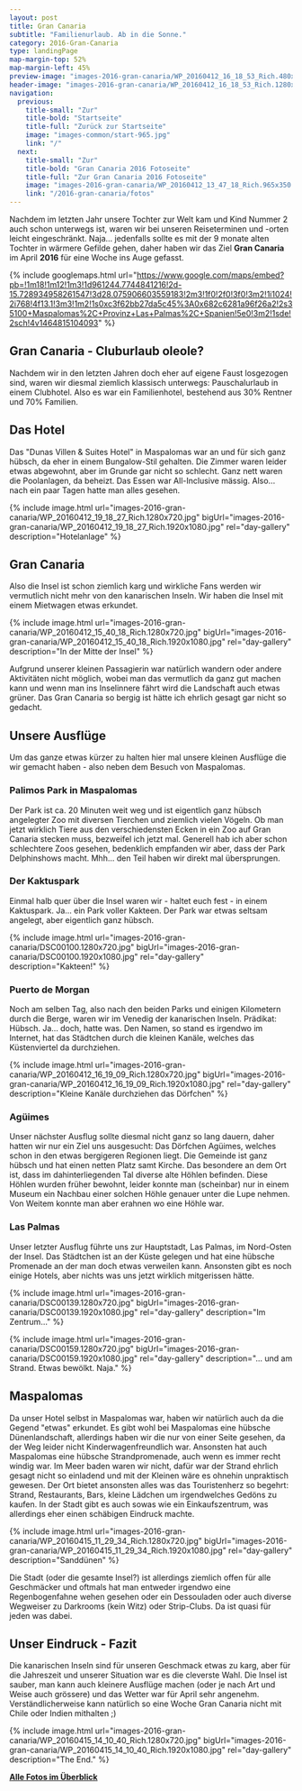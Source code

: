 ```yaml
---
layout: post
title: Gran Canaria
subtitle: "Familienurlaub. Ab in die Sonne."
category: 2016-Gran-Canaria
type: landingPage
map-margin-top: 52%
map-margin-left: 45%
preview-image: "images-2016-gran-canaria/WP_20160412_16_18_53_Rich.480x320.jpg"
header-image: "images-2016-gran-canaria/WP_20160412_16_18_53_Rich.1280x720.jpg"
navigation:
  previous:
    title-small: "Zur"
    title-bold: "Startseite"
    title-full: "Zurück zur Startseite"
    image: "images-common/start-965.jpg"
    link: "/"
  next:
    title-small: "Zur"
    title-bold: "Gran Canaria 2016 Fotoseite"
    title-full: "Zur Gran Canaria 2016 Fotoseite"
    image: "images-2016-gran-canaria/WP_20160412_13_47_18_Rich.965x350.jpg"
    link: "/2016-gran-canaria/fotos"
---
```

Nachdem im letzten Jahr unsere Tochter zur Welt kam und Kind Nummer 2 auch schon unterwegs ist, waren wir bei unseren Reiseterminen und -orten leicht eingeschränkt. Naja... jedenfalls sollte es mit der 9 monate alten Tochter in wärmere Gefilde gehen, daher haben wir das Ziel __Gran Canaria__ im April __2016__ für eine Woche ins Auge gefasst.

{% include googlemaps.html url="https://www.google.com/maps/embed?pb=!1m18!1m12!1m3!1d961244.7744841216!2d-15.728934958261547!3d28.075906603559183!2m3!1f0!2f0!3f0!3m2!1i1024!2i768!4f13.1!3m3!1m2!1s0xc3f62bb27da5c45%3A0x682c6281a96f26a2!2s35100+Maspalomas%2C+Provinz+Las+Palmas%2C+Spanien!5e0!3m2!1sde!2sch!4v1464815104093" %}

## Gran Canaria - Cluburlaub oleole?
Nachdem wir in den letzten Jahren doch eher auf eigene Faust losgezogen sind, waren wir diesmal ziemlich klassisch unterwegs: Pauschalurlaub in einem Clubhotel. Also es war ein Familienhotel, bestehend aus 30% Rentner und 70% Familien.

## Das Hotel

Das "Dunas Villen & Suites Hotel" in Maspalomas war an und für sich ganz hübsch, da eher in einem Bungalow-Stil gehalten. Die Zimmer waren leider etwas abgewohnt, aber im Grunde gar nicht so schlecht. Ganz nett waren die Poolanlagen, da beheizt. Das Essen war All-Inclusive mässig. Also... nach ein paar Tagen hatte man alles gesehen. 

{% include image.html url="images-2016-gran-canaria/WP_20160412_19_18_27_Rich.1280x720.jpg" bigUrl="images-2016-gran-canaria/WP_20160412_19_18_27_Rich.1920x1080.jpg" rel="day-gallery" description="Hotelanlage" %}

## Gran Canaria

Also die Insel ist schon ziemlich karg und wirkliche Fans werden wir vermutlich nicht mehr von den kanarischen Inseln. Wir haben die Insel mit einem Mietwagen etwas erkundet.

{% include image.html url="images-2016-gran-canaria/WP_20160412_15_40_18_Rich.1280x720.jpg" bigUrl="images-2016-gran-canaria/WP_20160412_15_40_18_Rich.1920x1080.jpg" rel="day-gallery" description="In der Mitte der Insel" %}

Aufgrund unserer kleinen Passagierin war natürlich wandern oder andere Aktivitäten nicht möglich, wobei man das vermutlich da ganz gut machen kann und wenn man ins Inselinnere fährt wird die Landschaft auch etwas grüner. Das Gran Canaria so bergig ist hätte ich ehrlich gesagt gar nicht so gedacht.

## Unsere Ausflüge

Um das ganze etwas kürzer zu halten hier mal unsere kleinen Ausflüge die wir gemacht haben - also neben dem Besuch von Maspalomas.

### Palimos Park in Maspalomas

Der Park ist ca. 20 Minuten weit weg und ist eigentlich ganz hübsch angelegter Zoo mit diversen Tierchen und ziemlich vielen Vögeln. Ob man jetzt wirklich Tiere aus den verschiedensten Ecken in ein Zoo auf Gran Canaria stecken muss, bezweifel ich jetzt mal. Generell hab ich aber schon schlechtere Zoos gesehen, bedenklich empfanden wir aber, dass der Park Delphinshows macht. Mhh... den Teil haben wir direkt mal übersprungen.

### Der Kaktuspark

Einmal halb quer über die Insel waren wir - haltet euch fest - in einem Kaktuspark. Ja... ein Park voller Kakteen. Der Park war etwas seltsam angelegt, aber eigentlich ganz hübsch.

{% include image.html url="images-2016-gran-canaria/DSC00100.1280x720.jpg" bigUrl="images-2016-gran-canaria/DSC00100.1920x1080.jpg" rel="day-gallery" description="Kakteen!" %}

### Puerto de Morgan

Noch am selben Tag, also nach den beiden Parks und einigen Kilometern durch die Berge, waren wir im Venedig der kanarischen Inseln. Prädikat: Hübsch. Ja... doch, hatte was. Den Namen, so stand es irgendwo im Internet, hat das Städtchen durch die kleinen Kanäle, welches das Küstenviertel da durchziehen.

{% include image.html url="images-2016-gran-canaria/WP_20160412_16_19_09_Rich.1280x720.jpg" bigUrl="images-2016-gran-canaria/WP_20160412_16_19_09_Rich.1920x1080.jpg" rel="day-gallery" description="Kleine Kanäle durchziehen das Dörfchen" %}

### Agüimes

Unser nächster Ausflug sollte diesmal nicht ganz so lang dauern, daher hatten wir nur ein Ziel uns ausgesucht: Das Dörfchen Agüimes, welches schon in den etwas bergigeren Regionen liegt.
Die Gemeinde ist ganz hübsch und hat einen netten Platz samt Kirche. Das besondere an dem Ort ist, dass im dahinterliegenden Tal diverse alte Höhlen befinden.
Diese Höhlen wurden früher bewohnt, leider konnte man (scheinbar) nur in einem Museum ein Nachbau einer solchen Höhle genauer unter die Lupe nehmen. Von Weitem konnte man aber erahnen wo eine Höhle war.

### Las Palmas

Unser letzter Ausflug führte uns zur Hauptstadt, Las Palmas, im Nord-Osten der Insel. Das Städtchen ist an der Küste gelegen und hat eine hübsche Promenade an der man doch etwas verweilen kann. Ansonsten gibt es noch einige Hotels, aber nichts was uns jetzt wirklich mitgerissen hätte.

{% include image.html url="images-2016-gran-canaria/DSC00139.1280x720.jpg" bigUrl="images-2016-gran-canaria/DSC00139.1920x1080.jpg" rel="day-gallery" description="Im Zentrum..." %}

{% include image.html url="images-2016-gran-canaria/DSC00159.1280x720.jpg" bigUrl="images-2016-gran-canaria/DSC00159.1920x1080.jpg" rel="day-gallery" description="... und am Strand. Etwas bewölkt. Naja." %}

## Maspalomas

Da unser Hotel selbst in Maspalomas war, haben wir natürlich auch da die Gegend "etwas" erkundet. Es gibt wohl bei Maspalomas eine hübsche Dünenlandschaft, allerdings haben wir die nur von einer Seite gesehen, da der Weg leider nicht Kinderwagenfreundlich war.
Ansonsten hat auch Maspalomas eine hübsche Strandpromenade, auch wenn es immer recht windig war. 
Im Meer baden waren wir nicht, dafür war der Strand ehrlich gesagt nicht so einladend und mit der Kleinen wäre es ohnehin unpraktisch gewesen.
Der Ort bietet ansonsten alles was das Touristenherz so begehrt: Strand, Restaurants, Bars, kleine Lädchen um irgendwelches Gedöns zu kaufen. In der Stadt gibt es auch sowas wie ein Einkaufszentrum, was allerdings eher einen schäbigen Eindruck machte.

{% include image.html url="images-2016-gran-canaria/WP_20160415_11_29_34_Rich.1280x720.jpg" bigUrl="images-2016-gran-canaria/WP_20160415_11_29_34_Rich.1920x1080.jpg" rel="day-gallery" description="Sanddünen" %}

Die Stadt (oder die gesamte Insel?) ist allerdings ziemlich offen für alle Geschmäcker und oftmals hat man entweder irgendwo eine Regenbogenfahne wehen gesehen oder ein Dessouladen oder auch diverse Wegweiser zu Darkrooms (kein Witz) oder Strip-Clubs. Da ist quasi für jeden was dabei.

## Unser Eindruck - Fazit

Die kanarischen Inseln sind für unseren Geschmack etwas zu karg, aber für die Jahreszeit und unserer Situation war es die cleverste Wahl. Die Insel ist sauber, man kann auch kleinere Ausflüge machen (oder je nach Art und Weise auch grössere) und das Wetter war für April sehr angenehm.
Verständlicherweise kann natürlich so eine Woche Gran Canaria nicht mit Chile oder Indien mithalten ;)

{% include image.html url="images-2016-gran-canaria/WP_20160415_14_10_40_Rich.1280x720.jpg" bigUrl="images-2016-gran-canaria/WP_20160415_14_10_40_Rich.1920x1080.jpg" rel="day-gallery" description="The End." %}



__[Alle Fotos im Überblick](/2016-gran-canaria/fotos)__
